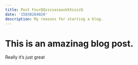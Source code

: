 ```yaml
---
title: Post FourQQzzzsasaaskk5zzzzQ
date: '15838264020'
description: My reasons for starting a blog.
---
```


# This is an amazinag blog post.

Really it’s just great
